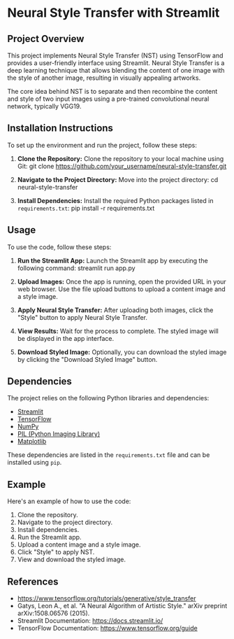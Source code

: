 # Neural Style Transfer with Streamlit

## Project Overview
This project implements Neural Style Transfer (NST) using TensorFlow and provides a user-friendly interface using Streamlit. Neural Style Transfer is a deep learning technique that allows blending the content of one image with the style of another image, resulting in visually appealing artworks.

The core idea behind NST is to separate and then recombine the content and style of two input images using a pre-trained convolutional neural network, typically VGG19.

## Installation Instructions
To set up the environment and run the project, follow these steps:

1. **Clone the Repository:** Clone the repository to your local machine using Git:  git clone https://github.com/your_username/neural-style-transfer.git
   
2. **Navigate to the Project Directory:** Move into the project directory: cd neural-style-transfer

3. **Install Dependencies:** Install the required Python packages listed in `requirements.txt`: pip install -r requirements.txt


## Usage
To use the code, follow these steps:

1. **Run the Streamlit App:** Launch the Streamlit app by executing the following command: streamlit run app.py
   
2. **Upload Images:** Once the app is running, open the provided URL in your web browser. Use the file upload buttons to upload a content image and a style image.

3. **Apply Neural Style Transfer:** After uploading both images, click the "Style" button to apply Neural Style Transfer.

4. **View Results:** Wait for the process to complete. The styled image will be displayed in the app interface.

5. **Download Styled Image:** Optionally, you can download the styled image by clicking the "Download Styled Image" button.

## Dependencies
The project relies on the following Python libraries and dependencies:

- [Streamlit](https://streamlit.io/)
- [TensorFlow](https://www.tensorflow.org/)
- [NumPy](https://numpy.org/)
- [PIL (Python Imaging Library)](https://pillow.readthedocs.io/en/stable/)
- [Matplotlib](https://matplotlib.org/)

These dependencies are listed in the `requirements.txt` file and can be installed using `pip`.

## Example
Here's an example of how to use the code:

1. Clone the repository.
2. Navigate to the project directory.
3. Install dependencies.
4. Run the Streamlit app.
5. Upload a content image and a style image.
6. Click "Style" to apply NST.
7. View and download the styled image.

## References
- https://www.tensorflow.org/tutorials/generative/style_transfer
- Gatys, Leon A., et al. "A Neural Algorithm of Artistic Style." arXiv preprint arXiv:1508.06576 (2015).
- Streamlit Documentation: https://docs.streamlit.io/
- TensorFlow Documentation: https://www.tensorflow.org/guide





